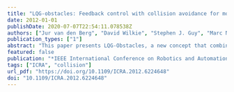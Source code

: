 ```yaml
---
title: "LQG-obstacles: Feedback control with collision avoidance for mobile robots with motion and sensing uncertainty"
date: 2012-01-01
publishDate: 2020-07-07T22:54:11.078538Z
authors: ["Jur van den Berg", "David Wilkie", "Stephen J. Guy", "Marc Niethammer", "Dinesh Manocha"]
publication_types: ["1"]
abstract: "This paper presents LQG-Obstacles, a new concept that combines linear-quadratic feedback control of mobile robots with guaranteed avoidance of collisions with obstacles. Our approach generalizes the concept of Velocity Obstacles [3] to any robotic system with a linear Gaussian dynamics model. We integrate a Kalman filter for state estimation and an LQR feedback controller into a closed-loop dynamics model of which a higher-level control objective is the “control input”. We then define the LQG-Obstacle as the set of control objectives that result in a collision with high probability. Selecting a control objective outside the LQG-Obstacle then produces collisionfree motion. We demonstrate the potential of LQG-Obstacles by safely and smoothly navigating a simulated quadrotor helicopter with complex non-linear dynamics and motion and sensing uncertainty through three-dimensional environments with obstacles and narrow passages."
featured: false
publication: "*IEEE International Conference on Robotics and Automation, ICRA 2012, 14-18 May, 2012, St. Paul, Minnesota, USA*"
tags: ["ICRA", "collision"]
url_pdf: "https://doi.org/10.1109/ICRA.2012.6224648"
doi: "10.1109/ICRA.2012.6224648"
---
```


